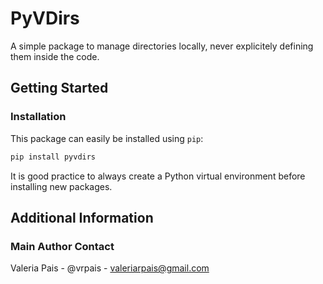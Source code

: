 # PyVDirs

A simple package to manage directories locally, never explicitely defining them inside the code.

## Getting Started

### Installation

This package can easily be installed using `pip`:

```bash
pip install pyvdirs
```

It is good practice to always create a Python virtual environment before installing new packages.

## Additional Information

### Main Author Contact

Valeria Pais - @vrpais - valeriarpais@gmail.com